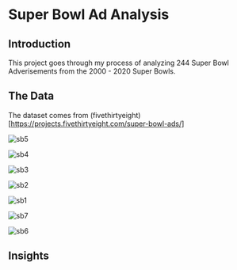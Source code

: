 # Super Bowl Ad Analysis

## Introduction
  
This project goes through my process of analyzing 244 Super Bowl Adverisements from the 2000 - 2020 Super Bowls.

## The Data
The dataset comes from (fivethirtyeight)[https://projects.fivethirtyeight.com/super-bowl-ads/]

![sb5](https://user-images.githubusercontent.com/16946556/107553039-1a3f9c00-6b89-11eb-8760-833edc568b81.png)

![sb4](https://user-images.githubusercontent.com/16946556/107553041-1ad83280-6b89-11eb-9880-57e24e1db415.png)

![sb3](https://user-images.githubusercontent.com/16946556/107553043-1ad83280-6b89-11eb-9d29-a68bc57cb198.png)

![sb2](https://user-images.githubusercontent.com/16946556/107553046-1b70c900-6b89-11eb-8d07-8a97b6bbd12a.png)

![sb1](https://user-images.githubusercontent.com/16946556/107553049-1b70c900-6b89-11eb-973d-2af29f0f17ec.png)

![sb7](https://user-images.githubusercontent.com/16946556/107553050-1c095f80-6b89-11eb-9e5f-3e7871f123b9.png)

![sb6](https://user-images.githubusercontent.com/16946556/107553051-1c095f80-6b89-11eb-8bb7-e3c585c65398.png)

## Insights
